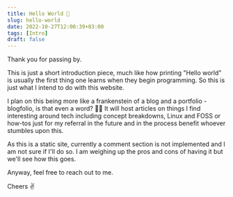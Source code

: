 ```yaml
---
title: Hello World 👋
slug: hello-world
date: 2022-10-27T12:00:39+03:00
tags: [Intro]
draft: false
---
```


Thank you for passing by. 

This is just a short introduction piece, much like how printing "Hello world" is usually the first thing one learns when they begin programming. So this is just what I intend to do with this website.

<!--more-->

I plan on this being more like a frankenstein of a blog and a portfolio - blogfolio, is that even a word? 🤷‍♂️ It will host articles on things I find interesting around tech including concept breakdowns, Linux and FOSS or how-tos just for my referral in the future and in the process benefit whoever stumbles upon this.

As this is a static site, currently a comment section is not implemented and I am not sure if I'll do so. I am weighing up the pros and cons of having it but we'll see how this goes. 

Anyway, feel free to reach out to me.

Cheers ✌️